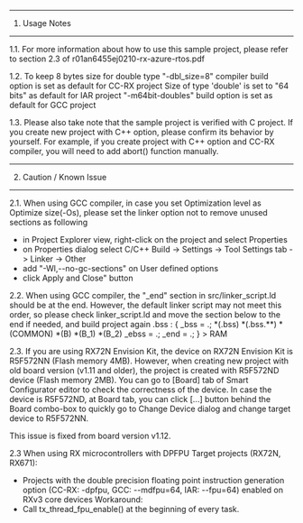 ---------------
1. Usage Notes
---------------
1.1. For more information about how to use this sample project, 
please refer to section 2.3 of r01an6455ej0210-rx-azure-rtos.pdf

1.2. To keep 8 bytes size for double type
 "-dbl_size=8" compiler build option is set as default for CC-RX project
 Size of type 'double' is set to "64 bits" as default for IAR project
 "-m64bit-doubles" build option is set as default for GCC project

1.3. Please also take note that the sample project is verified with C project.
If you create new project with C++ option, please confirm its behavior by yourself.
For example, if you create project with C++ option and CC-RX compiler, you will need to add abort() function manually.

------------------------
2. Caution / Known Issue
------------------------
2.1. When using GCC compiler, in case you set Optimization level as Optimize size(-Os), please set the linker option not to remove unused sections as following
- in Project Explorer view, right-click on the project and select Properties
- on Properties dialog select C/C++ Build -> Settings -> Tool Settings tab -> Linker -> Other
- add "-Wl,--no-gc-sections" on User defined options
- click Apply and Close" button

2.2. When using GCC compiler, the "_end" section in src/linker_script.ld should be at the end. However, the default linker script may not meet this order, so please check linker_script.ld and move the section below to the end if needed, and build project again
.bss :
{
	_bss = .;
	*(.bss)
	*(.bss.**)
	*(COMMON)
	*(B)
	*(B_1)
	*(B_2)
	_ebss = .;
	_end = .;
} > RAM

2.3. If you are using RX72N Envision Kit, the device on RX72N Envision Kit is R5F572NN (Flash memory 4MB).
However, when creating new project with old board version (v1.11 and older),
the project is created with R5F572ND device (Flash memory 2MB).
You can go to [Board] tab of Smart Configurator editor to check the correctness of the device.
In case the device is R5F572ND, at Board tab, you can click [...] button behind the Board combo-box
to quickly go to Change Device dialog and change target device to R5F572NN.

This issue is fixed from board version v1.12.

2.3 When using RX microcontrollers with DPFPU
Target projects (RX72N, RX671):
- Projects with the double precision floating point instruction generation option (CC-RX: -dpfpu, GCC: --mdfpu=64, IAR: --fpu=64) enabled on RXv3 core devices
Workaround:
- Call tx_thread_fpu_enable() at the beginning of every task.